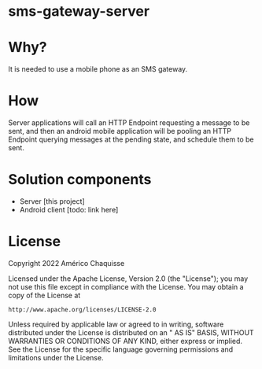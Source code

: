 sms-gateway-server
=====

# Why?

It is needed to use a mobile phone as an SMS gateway.

# How

Server applications will call an HTTP Endpoint requesting a message to be sent, and then an android mobile application
will be pooling an HTTP Endpoint querying messages at the pending state, and schedule them to be sent.

# Solution components

* Server [this project]
* Android client [todo: link here]

# License

Copyright 2022 Américo Chaquisse

Licensed under the Apache License, Version 2.0 (the "License"); you may not use this file except in compliance with the
License. You may obtain a copy of the License at

    http://www.apache.org/licenses/LICENSE-2.0

Unless required by applicable law or agreed to in writing, software distributed under the License is distributed on an "
AS IS" BASIS, WITHOUT WARRANTIES OR CONDITIONS OF ANY KIND, either express or implied. See the License for the specific
language governing permissions and limitations under the License.